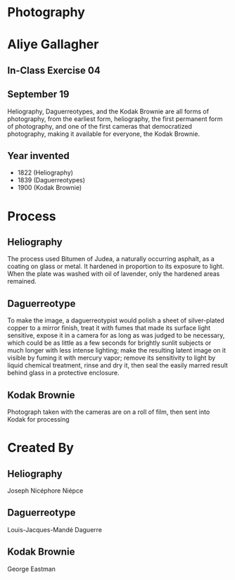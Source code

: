 # Photography  
# Aliye Gallagher  
## In-Class Exercise 04
## September 19

Heliography, Daguerreotypes, and the Kodak Brownie are all forms of photography, from the earliest form, heliography, the first permanent form of photography, and one of the first cameras that democratized photography, making it available for everyone, the Kodak Brownie.

## Year invented
- 1822 (Heliography)
- 1839 (Daguerreotypes)
- 1900 (Kodak Brownie)

# Process
## Heliography
The process used Bitumen of Judea, a naturally occurring asphalt, as a coating on glass or metal. It hardened in proportion to its exposure to light. When the plate was washed with oil of lavender, only the hardened areas remained.
## Daguerreotype
To make the image, a daguerreotypist would polish a sheet of silver-plated copper to a mirror finish, treat it with fumes that made its surface light sensitive, expose it in a camera for as long as was judged to be necessary, which could be as little as a few seconds for brightly sunlit subjects or much longer with less intense lighting; make the resulting latent image on it visible by fuming it with mercury vapor; remove its sensitivity to light by liquid chemical treatment, rinse and dry it, then seal the easily marred result behind glass in a protective enclosure.
## Kodak Brownie
Photograph taken with the cameras are on a roll of film, then sent into Kodak for processing

# Created By
## Heliography
Joseph Nicéphore Niépce
## Daguerreotype
Louis-Jacques-Mandé Daguerre
## Kodak Brownie
George Eastman
